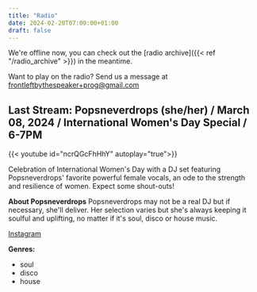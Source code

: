 ```yaml
---
title: "Radio"
date: 2024-02-20T07:00:00+01:00
draft: false
---
```

We're offline now, you can check out the [radio archive]({{< ref "/radio_archive" >}}) in the meantime.

Want to play on the radio? Send us a message at <frontleftbythespeaker+prog@gmail.com>


## Last Stream: Popsneverdrops (she/her) / March 08, 2024 / International Women's Day Special / 6-7PM
{{< youtube id="ncrQGcFhHhY" autoplay="true">}}

Celebration of International Women's Day with a DJ set featuring Popsneverdrops' favorite powerful female vocals, an ode to the strength and resilience of women. Expect some shout-outs!

**About Popsneverdrops**
Popsneverdrops may not be a real DJ but if necessary, she'll deliver. Her selection varies but she's always keeping it soulful and uplifting, no matter if it's soul, disco or house music.

[Instagram](https://www.instagram.com/popsneverdrops/)

**Genres:**
- soul
- disco
- house

